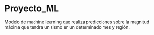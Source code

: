 # Proyecto_ML
Modelo de machine learning que realiza predicciones sobre la magnitud máxima que tendra un sismo en un determinado mes y región.
